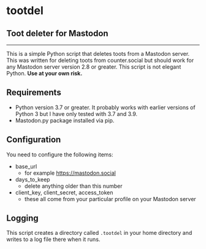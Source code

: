 # tootdel
## Toot deleter for Mastodon

---

This is a simple Python script that deletes toots from a Mastodon server. 
This was written for deleting toots from counter.social but should work 
for any Mastodon server version 2.8 or greater. This script is not elegant 
Python. __Use at your own risk.__

## Requirements

- Python version 3.7 or greater. It probably works with earlier versions of 
  Python 3 but I have only tested with 3.7 and 3.9.
- Mastodon.py package installed via pip.

## Configuration
You need to configure the following items:

- base_url
    - for example https://mastodon.social
- days_to_keep
    - delete anything older than this number
- client_key, client_secret, access_token
    - these all come from your particular profile on your Mastodon server
    
## Logging
This script creates a directory called `.tootdel` in your home directory and 
writes to a log file there when it runs.
    

